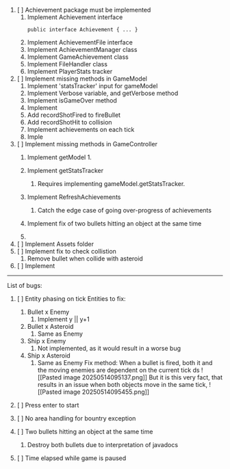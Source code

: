 
1. [ ] Achievement package must be implemented
	1. Implement Achievement interface
		``` 
		public interface Achievement { ... }
		```
	2. Implement AchievementFile interface
	3. Implement AchievementManager class
	4. Implement GameAchievement class
	5. Implement FileHandler class
	6. Implement PlayerStats tracker
2. [ ] Implement missing methods in GameModel
	1. Implement 'statsTracker' input for gameModel 
	2. Implement Verbose variable, and getVerbose method
	3. Implement isGameOver method
	4. Implement 
	5. Add recordShotFired to fireBullet
	6. Add recordShotHit to collision
	7. Implement achievements on each tick
	8. Imple
3. [ ] Implement missing methods in GameController
	1. Implement getModel
		1. 
			
	2. Implement getStatsTracker
		1. Requires implementing gameModel.getStatsTracker.
	3. Implement RefreshAchievements
		1. Catch the edge case of going over-progress of achievements
	4. Implement fix of two bullets hitting an object at the same time
	5. 
4. [ ] Implement Assets folder
5. [ ] Implement fix to check collistion
	1. Remove bullet when collide with asteroid
6. [ ] Implement 

------------------------

List of bugs:
1. [ ] Entity phasing on tick
	Entities to fix:
	1. Bullet x Enemy
		1. Implement y || y+1
	2. Bullet x Asteroid
		1. Same as Enemy
	3. Ship x Enemy
		1. Not implemented, as it would result in a worse bug
	4. Ship x Asteroid
		1. Same as Enemy
	Fix method:
	When a bullet is fired, both it and the moving enemies are dependent on the current tick
	ds
		![[Pasted image 20250514095137.png]]
	But it is this very fact, that results in an issue when both objects move in the same tick, 
		![[Pasted image 20250514095455.png]]
	
2. [ ] Press enter to start
3. [ ] No area handling for bountry exception
4. [ ] Two bullets hitting an object at the same time
	1. Destroy both bullets due to interpretation of javadocs
5. [ ] Time elapsed while game is paused
